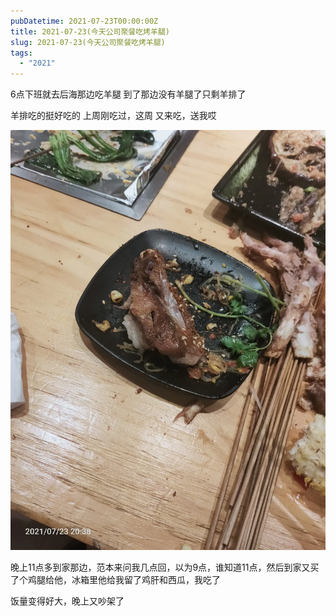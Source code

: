 ```yaml
---
pubDatetime: 2021-07-23T00:00:00Z
title: 2021-07-23(今天公司聚餐吃烤羊腿)
slug: 2021-07-23(今天公司聚餐吃烤羊腿)
tags:
  - "2021"
---
```


6点下班就去后海那边吃羊腿
到了那边没有羊腿了只剩羊排了

羊排吃的挺好吃的
上周刚吃过，这周 又来吃，送我哎

![](../../img/6904315-b2ad1527172267e2.jpg)

晚上11点多到家那边，范本来问我几点回，以为9点，谁知道11点，然后到家又买了个鸡腿给他，冰箱里他给我留了鸡肝和西瓜，我吃了

饭量变得好大，晚上又吵架了
